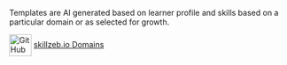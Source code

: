 Templates are AI generated based on learner profile and skills based on a particular domain or as selected for growth.

<img src="https://github.githubassets.com/images/modules/logos_page/GitHub-Mark.png" alt="GitHub Logo" style="width:40px; vertical-align: middle;"> [skillzeb.io Domains](https://github.com/selfdriven-foundation/skillzeb/blob/main/schemas/skillzeb.domains-1.0.1.json)
